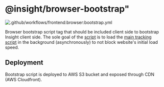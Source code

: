 # @insight/browser-bootstrap"

![.github/workflows/frontend:browser:bootstrap.yml](https://github.com/Meemaw/Insight/workflows/.github/workflows/frontend:browser:bootstrap.yml/badge.svg)

Browser bootstrap script tag that should be included client side to bootstrap Insight client side.
The sole goal of the [script](src/index.js) is to load the [main tracking script](../tracking/README.md) in the background (asynchronously) to not block website's initial load speed.

## Deployment

Bootstrap script is deployed to AWS S3 bucket and exposed through CDN (AWS Cloudfront).
